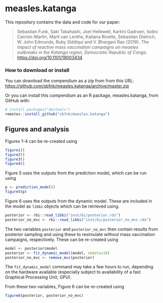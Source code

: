
<!-- README.md is generated from README.Rmd. Please edit that file -->

# measles.katanga

This repository contains the data and code for our paper:

> Sebastian Funk, Saki Takahashi, Joel Hellewell, Kartini Gadroen,
> Isidro Carrion-Martin, Marit van Lenthe, Katiana Rivette, Sebastian
> Dietrich, W. John Edmunds, Ruby Siddiqui and V. Bhargavi Rao (2019).
> *The impact of reactive mass vaccination campaigns on measles
> outbreaks in the Katanga region, Democratic Republic of Congo*.
> <https://doi.org/10.1101/19003434>

### How to download or install

You can download the compendium as a zip from from this URL:
<https://github.com/sbfnk/measles.katanga/archive/master.zip>

Or you can install this compendium as an R package, measles.katanga,
from GitHub with:

``` r
# install.packages("devtools")
remotes::install_github("sbfnk/measles.katanga")
```

## Figures and analysis

Figures 1-4 can be re-created using

``` r
figure1()
figure2()
figure3()
figure4()
```

Figure 5 uses the outputs from the prediction model, which can be run
using

``` r
p <- prediction_model()
figure5(p)
```

Figure 6 uses the outputs from the dynamic model. These are included in
the model as `libbi` objects which can be retrieved using.

``` r
posterior <- rbi::read_libbi("inst/bi/posterior.rds")
posterior_no_mvc <- rbi::read_libbi("inst/bi/posterior_no_mvc.rds")
```

The two variables `posterior` and `posterior_no_mvc` then contain
results from posterior sampling and using these to resimulate without
mass vaccination campaigns, respectively. These can be re-created using

``` r
model <- posterior$model
posterior <- fit_dynamic_model(model, nbdata=10)
posterior_no_mvc <- remove_mvc(posterior)
```

The `fit_dynamic_model` command may take a few hours to run, depending
on the hardware available (especially subject to availability of a fast
Graphical Processing Unit, GPU).

From these two variables, Figure 6 can be re-created using

``` r
figure6(posterior, posterior_no_mvc)
```

